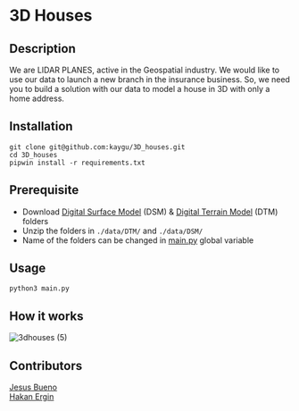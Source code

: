 # 3D Houses

## Description

We are LIDAR PLANES, active in the Geospatial industry. We would like to use our data to launch a new branch in the insurance business. So, we need you to build a solution with our data to model a house in 3D with only a home address.

## Installation

```shell
git clone git@github.com:kaygu/3D_houses.git
cd 3D_houses
pipwin install -r requirements.txt 
```

## Prerequisite

* Download [Digital Surface Model](https://www.geopunt.be/download?container=dhm-vlaanderen-ii-dsm-raster-1m&title=Digitaal%20Hoogtemodel%20Vlaanderen%20II,%20DSM,%20raster,%201m) (DSM) & [Digital Terrain Model](https://www.geopunt.be/download?container=dhm-vlaanderen-ii-dtm-raster-1m&title=Digitaal%20Hoogtemodel%20Vlaanderen%20II,%20DTM,%20raster,%201m) (DTM) folders
* Unzip the folders in `./data/DTM/` and `./data/DSM/`
* Name of the folders can be changed in [main.py](https://github.com/kaygu/3D_houses/blob/main/main.py) global variable

## Usage

```shell
python3 main.py
```

## How it works
![3dhouses (5)](https://user-images.githubusercontent.com/50581015/123280735-51479600-d509-11eb-841e-a063cc10c205.png)

## Contributors

[Jesus Bueno](https://github.com/jejobueno)\
[Hakan Ergin](https://github.com/hakanErgin)
